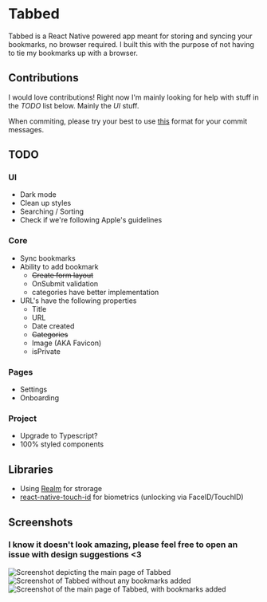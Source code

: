 # Tabbed

Tabbed is a React Native powered app meant for storing and syncing your bookmarks, no browser required. I built this with the purpose of not having to tie my bookmarks up with a browser.

## Contributions

I would love contributions! Right now I'm mainly looking for help with stuff in the *TODO* list below. Mainly the *UI* stuff.

When commiting, please try your best to use [this](http://karma-runner.github.io/2.0/dev/git-commit-msg.html) format for your commit messages.


## TODO
### UI
- Dark mode
- Clean up styles
- Searching / Sorting
- Check if we're following Apple's guidelines

### Core
- Sync bookmarks
- Ability to add bookmark
  - ~~Create form layout~~
  - OnSubmit validation
  - categories have better implementation
- URL's have the following properties
  - Title
  - URL
  - Date created
  - ~~Categories~~
  - Image (AKA Favicon)
  - isPrivate

### Pages
- Settings
- Onboarding

### Project
- Upgrade to Typescript?
- 100% styled components

## Libraries

- Using [Realm](https://realm.io/docs/javascript/latest/) for strorage
- [react-native-touch-id](https://github.com/naoufal/react-native-touch-id) for biometrics (unlocking via FaceID/TouchID)

## Screenshots
### I know it doesn't look amazing, please feel free to open an issue with design suggestions <3

![Screenshot depicting the main page of Tabbed](/screenshots/SS1.png?raw=true "Screenshot 1")
![Screenshot of Tabbed without any bookmarks added](/screenshots/SS2.png?raw=true "Screenshot 2")
![Screenshot of the main page of Tabbed, with bookmarks added](/screenshots/SS3.png?raw=true "Screenshot 3")


